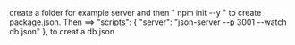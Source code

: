 create a folder for example server and then " npm init --y " to create package.json.
Then ==>  "scripts": {
    "server": "json-server --p 3001 --watch db.json"
  },
  to creat a db.json
